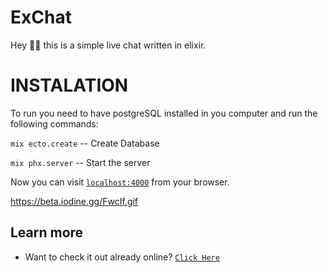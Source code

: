 # ExChat
Hey 👋👋 this is a simple live chat written in elixir.

# INSTALATION

To run you need to have postgreSQL installed in you computer and run the following commands:

`mix ecto.create` -- Create Database

`mix phx.server` -- Start the server

Now you can visit [`localhost:4000`](http://localhost:4000) from your browser.

https://beta.iodine.gg/FwcIf.gif

## Learn more

* Want to check it out already online? [`Click Here`](https://synter.dev.br/exchat)
